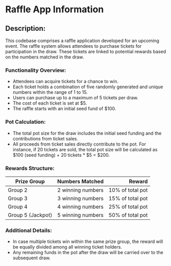 # Raffle App Information

## Description:
This codebase comprises a raffle application developed for an upcoming event. The raffle system allows attendees to purchase tickets for participation in the draw. These tickets are linked to potential rewards based on the numbers matched in the draw.

### Functionality Overview:
- Attendees can acquire tickets for a chance to win.
- Each ticket holds a combination of five randomly generated and unique numbers within the range of 1 to 15.
- Users can purchase up to a maximum of 5 tickets per draw.
- The cost of each ticket is set at $5.
- The raffle starts with an initial seed fund of $100.

### Pot Calculation:
- The total pot size for the draw includes the initial seed funding and the contributions from ticket sales.
- All proceeds from ticket sales directly contribute to the pot. For instance, if 20 tickets are sold, the total pot size will be calculated as $100 (seed funding) + 20 tickets * $5 = $200.

### Rewards Structure:
| Prize Group       | Numbers Matched   | Reward           |
| ----------------- |:-----------------:| ----------------:|
| Group 2           | 2 winning numbers | 10% of total pot |
| Group 3           | 3 winning numbers | 15% of total pot |
| Group 4           | 4 winning numbers | 25% of total pot |
| Group 5 (Jackpot) | 5 winning numbers | 50% of total pot |

### Additional Details:
- In case multiple tickets win within the same prize group, the reward will be equally divided among all winning ticket holders.
- Any remaining funds in the pot after the draw will be carried over to the subsequent draw.


